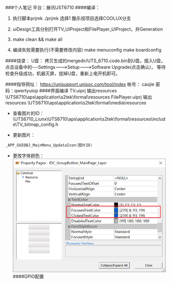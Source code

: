 ###个人笔记
平台：展讯UST6710
####编译：

1. 执行脚本prjmk
     ./prjmk  选择1
    酷乐视项目选择COOLUX分支
2.	uiDesign工具分别打开TV_UIProject和FilePlayer_UIProject，并Generation

3.	make clean && make all

4.	编译失败需要执行(不需要修改内容)
		make menuconfig
		make boardconfig

####烧录：
    U盘：
		拷贝生成的mergedir/UTS_6710.code.bin到U盘，插入U盘，点击设备中的---Settings--->Setup--->Software Upgrade(点击确认)，
		等待检查升级成功，机器灭屏，拔掉U盘，重新上电开机即可。

####指导网址：
	https://unisupport.unisoc.com/tool/index
	帐号： caojie
	密码：qwertyuiop
####界面编译
    TV.uiprj 		  输出resources  \UTS6710\aps\application\s2tek\formal\resources
    FilePlayer.uiprj  输出resources  \UTS6710\aps\application\s2tek\formal\media\resources
* 查看图片的ID：
\UTS6710_Liunx\UTS6710\aps\application\s2tek\formal\resources\include\TV_bitmap_config.h

* 更新图片：
```  c
_APP_GUIOBJ_MainMenu_UpdataIcon(图片ID)
```
* 更改字体颜色：
  ![a](assets/markdown-img-paste-20210603183645969.png)
####GPIO配置

